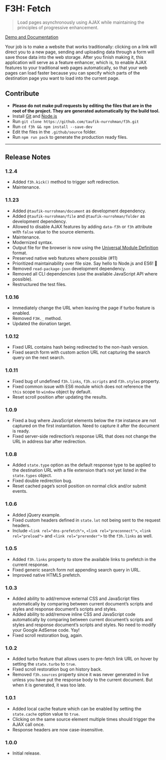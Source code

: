 F3H: Fetch
==========

> Load pages asynchronously using AJAX while maintaining the principles of progressive enhancement.

[Demo and Documentation](https://taufik-nurrohman.github.io/f3h)

Your job is to make a website that works traditionally: clicking on a link will direct you to a new page, sending and uploading data through a form will save those data into the web storage. After you finish making it, this application will serve as a feature enhancer, which is, to enable AJAX features to your traditional web pages automatically, so that your web pages can load faster because you can specify which parts of the destination page you want to load into the current page.

Contribute
----------

 - **Please do not make pull requests by editing the files that are in the root of the project. They are generated automatically by the build tool.**
 - Install [Git](https://en.wikipedia.org/wiki/Git) and [Node.js](https://en.wikipedia.org/wiki/Node.js)
 - Run `git clone https://github.com/taufik-nurrohman/f3h.git`
 - Run `cd f3h && npm install --save-dev`
 - Edit the files in the `.github/source` folder.
 - Run `npm run pack` to generate the production ready files.

---

Release Notes
-------------

### 1.2.4

 - Added `f3h.kick()` method to trigger soft redirection.
 - Maintenance.

### 1.1.23

 - Added `@taufik-nurrohman/document` as development dependency.
 - Added `@taufik-nurrohman/file` and `@taufik-nurrohman/folder` as development dependency.
 - Allowed to disable AJAX features by adding `data-f3h` or `f3h` attribute with `false` value to the source elements.
 - Maintenance.
 - Modernized syntax.
 - Output file for the browser is now using the [Universal Module Definition](https://github.com/umdjs/umd) format.
 - Preserved native web features where possible (#11)
 - Prioritized maintainability over file size. Say hello to Node.js and ES6! :wave:
 - Removed `read-package-json` development dependency.
 - Removed all CLI dependencies (use the available JavaScript API where possible).
 - Restructured the test files.

### 1.0.16

 - Immediately change the URL when leaving the page if turbo feature is enabled.
 - Removed `F3H._` method.
 - Updated the donation target.

### 1.0.12

 - Fixed URL contains hash being redirected to the non-hash version.
 - Fixed search form with custom action URL not capturing the search query on the next search.

### 1.0.11

 - Fixed bug of undefined `f3h.links`, `f3h.scripts` and `f3h.styles` property.
 - Fixed common issue with ES6 module which does not reference the `this` scope to `window` object by default.
 - Reset scroll position after updating the results.

### 1.0.9

 - Fixed a bug where JavaScript elements below the `F3H` instance are not captured on the first instantiation. Need to capture it after the document is ready.
 - Fixed server-side redirection&rsquo;s response URL that does not change the URL in address bar after redirection.

### 1.0.8

 - Added `state.type` option as the default response type to be applied to the destination URL with a file extension that&rsquo;s not yet listed in the `state.types` object.
 - Fixed double redirection bug.
 - Reset cached page&rsquo;s scroll position on normal click and/or submit events.

### 1.0.6

 - Added jQuery example.
 - Fixed custom headers defined in `state.lot` not being sent to the request headers.
 - Include `<link rel="dns-prefetch">`, `<link rel="preconnect">`, `<link rel="preload">` and `<link rel="prerender">` to the `f3h.links` as well.

### 1.0.5

 - Added `f3h.links` property to store the available links to prefetch in the current response.
 - Fixed generic search form not appending search query in URL.
 - Improved native HTML5 prefetch.

### 1.0.3

 - Added ability to add/remove external CSS and JavaScript files automatically by comparing between current document&rsquo;s scripts and styles and response document&rsquo;s scripts and styles.
 - Added ability to add/remove inline CSS and JavaScript code automatically by comparing between current document&rsquo;s scripts and styles and response document&rsquo;s scripts and styles. No need to modify your Google AdSense code. Yay!
 - Fixed scroll restoration bug, again.

### 1.0.2

 - Added turbo feature that allows users to pre-fetch link URL on hover by setting the `state.turbo` to `true`.
 - Fixed scroll restoration bug on history back.
 - Removed `f3h.sources` property since it was never generated in live unless you have put the response body to the current document. But when it is generated, it was too late.

### 1.0.1

 - Added local cache feature which can be enabled by setting the `state.cache` option value to `true`.
 - Clicking on the same source element multiple times should trigger the AJAX call once.
 - Response headers are now case-insensitive.

### 1.0.0

 - Initial release.